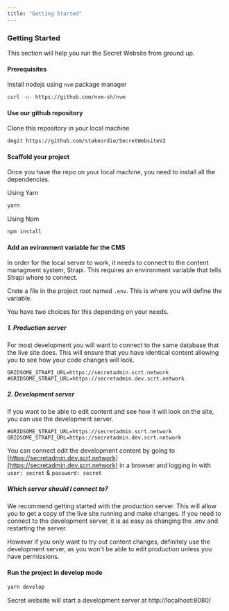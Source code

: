 ```yaml
---
title: "Getting Started"
---
```



<hero-mixed bg-color="#FFEB97" bg-image="https://ik.imagekit.io/secretnetwork/images/Market_a2a48fa0a9_xM8ldfIFG.jpg">

<template v-slot:title>


###### Documentation

### Getting Started

</template>

<template v-slot:body>

- A global, open alternative to the current financial system.
- Products that let you borrow, save, invest, trade, and more.
- Based on open-source technology that anyone can program with.

</template>

</hero-mixed>

<content-navigator-docs>

### Getting Started

This section will help you run the Secret Website from ground up.

#### Prerequisites

Install nodejs using `nvm` package manager

```bash
curl -o- https://github.com/nvm-sh/nvm
```

#### Use our github repository

Clone this repository in your local machine

```bash
degit https://github.com/stakeordie/SecretWebsiteV2
```

#### Scaffold your project

Once you have the repo on your local machine, you need to install all the dependencies.

Using Yarn

```bash
yarn
```

Using Npm

```bash
npm install
```

#### Add an evironment variable for the CMS

In order for the local server to work, it needs to connect to the content managment system, Strapi. This requires an environment variable that tells Strapi where to connect.

Crete a file in the project root named `.env`. This is where you will define the variable.

You have two choices for this depending on your needs.

##### 1. Production server

For most development you will want to connect to the same database that the live site does. This will ensure that you have identical content allowing you to see how your code changes will look.

```env
GRIDSOME_STRAPI_URL=https://secretadmin.scrt.network
#GRIDSOME_STRAPI_URL=https://secretadmin.dev.scrt.network
```

##### 2. Development server

If you want to be able to edit content and see how it will look on the site, you can use the development server.

```env
#GRIDSOME_STRAPI_URL=https://secretadmin.scrt.network
GRIDSOME_STRAPI_URL=https://secretadmin.dev.scrt.network
```

You can connect edit the development content by going to [https://secretadmin.dev.scrt.network](https://secretadmin.dev.scrt.network) in a browser and logging in with `user: secret` & `password: secret`

##### Which server should I connect to?
We recommend getting started with the production server. This will allow you to get a copy of the live site running and make changes. If you need to connect to the development server, it is as easy as changing the .env and restarting the server.

However if you only want to try out content changes, definitely use the development server, as you won't be able to edit production unless you have permissions.
#### Run the project in develop mode

```bash
yarn develop
```
Secret website will start a development server at http://localhost:8080/

</content-navigator-docs>